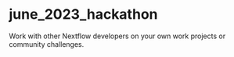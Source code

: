 # june_2023_hackathon
Work with other Nextflow developers on your own work projects or community challenges.
